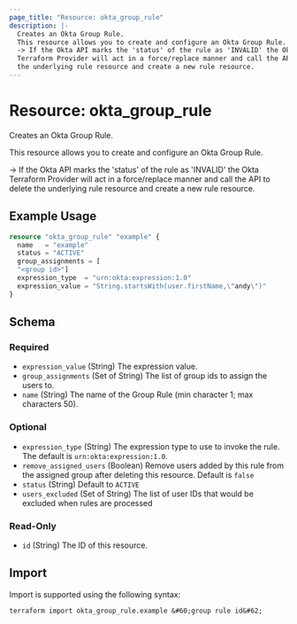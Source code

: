 ```yaml
---
page_title: "Resource: okta_group_rule"
description: |-
  Creates an Okta Group Rule.
  This resource allows you to create and configure an Okta Group Rule.
  -> If the Okta API marks the 'status' of the rule as 'INVALID' the Okta
  Terraform Provider will act in a force/replace manner and call the API to delete
  the underlying rule resource and create a new rule resource.
---
```


# Resource: okta_group_rule

Creates an Okta Group Rule.

This resource allows you to create and configure an Okta Group Rule.

-> If the Okta API marks the 'status' of the rule as 'INVALID' the Okta
Terraform Provider will act in a force/replace manner and call the API to delete
the underlying rule resource and create a new rule resource.

## Example Usage

```terraform
resource "okta_group_rule" "example" {
  name   = "example"
  status = "ACTIVE"
  group_assignments = [
  "<group id>"]
  expression_type  = "urn:okta:expression:1.0"
  expression_value = "String.startsWith(user.firstName,\"andy\")"
}
```

<!-- schema generated by tfplugindocs -->
## Schema

### Required

- `expression_value` (String) The expression value.
- `group_assignments` (Set of String) The list of group ids to assign the users to.
- `name` (String) The name of the Group Rule (min character 1; max characters 50).

### Optional

- `expression_type` (String) The expression type to use to invoke the rule. The default is `urn:okta:expression:1.0`.
- `remove_assigned_users` (Boolean) Remove users added by this rule from the assigned group after deleting this resource. Default is `false`
- `status` (String) Default to `ACTIVE`
- `users_excluded` (Set of String) The list of user IDs that would be excluded when rules are processed

### Read-Only

- `id` (String) The ID of this resource.

## Import

Import is supported using the following syntax:

```shell
terraform import okta_group_rule.example &#60;group rule id&#62;
```
